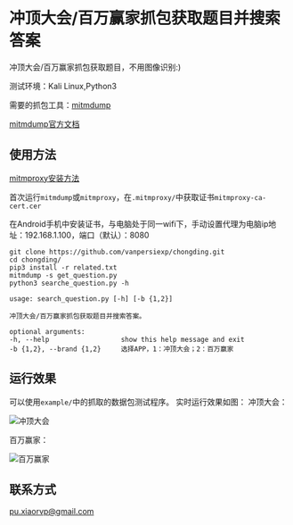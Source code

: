 # 冲顶大会/百万赢家抓包获取题目并搜索答案
冲顶大会/百万赢家抓包获取题目，不用图像识别:)

测试环境：Kali Linux,Python3

需要的抓包工具：[mitmdump](https://github.com/mitmproxy/mitmproxy)

[mitmdump官方文档](http://docs.mitmproxy.org/en/stable/index.html)

## 使用方法
[mitmproxy安装方法](http://docs.mitmproxy.org/en/stable/install.html)

首次运行`mitmdump`或`mitmproxy`，在`.mitmproxy/`中获取证书`mitmproxy-ca-cert.cer`

在Android手机中安装证书，与电脑处于同一wifi下，手动设置代理为电脑ip地址：192.168.1.100，端口（默认）：8080

	git clone https://github.com/vanpersiexp/chongding.git
    cd chongding/
	pip3 install -r related.txt
	mitmdump -s get_question.py
	python3 searche_question.py -h
	
	usage: search_question.py [-h] [-b {1,2}]

	冲顶大会/百万赢家抓包获取题目并搜索答案。

	optional arguments:
  	-h, --help            		show this help message and exit
  	-b {1,2}, --brand {1,2}		选择APP，1：冲顶大会；2：百万赢家
	

## 运行效果
可以使用`example/`中的抓取的数据包测试程序。
实时运行效果如图：
冲顶大会：

![冲顶大会](https://raw.githubusercontent.com/vanpersiexp/chongding/master/img/chongdingdahui.jpg)

百万赢家：

![百万赢家](https://raw.githubusercontent.com/vanpersiexp/chongding/master/img/baiwanyingjia.jpg)

## 联系方式
pu.xiaorvp@gmail.com
